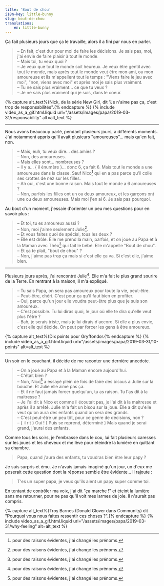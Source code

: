 ```yaml
---
title: 'Bout de chou'
i18n-key: little-bunny
slug: bout-de-chou
translations:
    en: little-bunny
---
```


Ça fait plusieurs jours que ça le travaille, alors il a fini par nous en parler.

<!-- more -->

> – En fait, c'est dur pour moi de faire les décisions. Je sais pas, moi, j'ai
> envie de faire plaisir à tout le monde.  
> – Mais toi, tu veux quoi ?  
> – Je veux que tout le monde soit heureux. Je veux être gentil avec tout le
> monde, mais après tout le monde veut être mon ami, ou mon amoureuse et ils
> m'appellent tout le temps : "Viens faire le jeu avec moi", "non, viens avec
> moi" et après moi je sais plus vraiment.  
> – Tu ne sais plus vraiment… ce que tu veux ?  
> – Je ne sais plus vraiment qui je suis, dans le coeur.

{% capture alt_text%}Nick, de la série New Girl, dit "Je n'aime pas ça, c'est
trop de responsabilités".{% endcapture %} {% include video_as_a_gif.html.liquid
url="/assets/images/papa/2019-03-31/responsability"
alt=alt_text
%}

---

Nous avons beaucoup parlé, pendant plusieurs jours, à différents moments. J'ai
notamment appris qu'il avait plusieurs "amoureuses"… mais qu'en fait, non.

> – Mais, euh, tu veux dire… des amies ?  
> – Non, des amoureuses.  
> – Mais elles sont… nombreuses ?  
> – Il y a… { il énumère }… donc 6, ça fait 6. Mais tout le monde a une
> amoureuse dans la classe. Sauf Nico[^chang] qui en a pas parce qu'il colle ses
> crottes de nez sur les filles.  
> – Ah oui, c'est une bonne raison. Mais tout le monde a 6 amoureuses ?  
> – Non, parfois les filles ont un ou deux amoureux, et les garçons ont une ou
> deux amoureuses. Mais moi j'en ai 6. Je sais pas pourquoi.

Au bout d'un moment, j'essaie d'orienter un peu mes questions pour en savoir
plus :

> – Et toi, tu es amoureux aussi ?  
> – Non, moi j'aime seulement Julie[^chang].  
> – Et vous faites quoi de spécial, tous les deux ?  
> – Elle est drôle. Elle me prend la main, parfois, et on joue au Papa et à la
> Maman avec Théo[^chang] qui fait le bébé. Elle m'appelle "Bout de chou".  
> – Et ça te plait, "bout de chou" ?  
> – Non, j'aime pas trop ça mais si c'est elle ça va. Si c'est elle, j'aime
> bien.

[^chang]: pour des raisons évidentes, j'ai changé les prénoms.

---

Plusieurs jours après, j'ai rencontré Julie[^chang]. Elle m'a fait le plus grand
sourire de la Terre. En rentrant à la maison, il m'a expliqué.

> – Tu sais Papa, on sera pas amoureux pour toute la vie, peut-être.  
> – Peut-être, chéri. C'est pour ça qu'il faut bien en profiter.  
> – Oui, parce qu'un jour elle voudra peut-être plus que je suis son amoureux.  
> – C'est possible. Tu lui diras quoi, le jour où elle te dira qu'elle veut plus
> l'être ?  
> – Bah, je serais triste, mais je lui dirais d'accord. Si elle a plus envie,
> c'est elle qui décide. On peut par forcer les gens à être amoureux.

{% capture alt_text%}Dix points pour Gryffondor.{% endcapture %}
{% include video_as_a_gif.html.liquid
url="/assets/images/papa/2019-03-31/10-points"
alt=alt_text
%}

---

Un soir en le couchant, il décide de me raconter une dernière anecdote.

> – On a joué au Papa et à la Maman encore aujourd'hui.  
> – C'était bien ?  
> – Non, Nico[^chang] a essayé plein de fois de faire des bisous à Julie sur la
> bouche. Et Julie elle aime pas ça.  
> – Et il ne faut jamais forcer quelqu'un, tu as raison. Tu l'as dit à la
> maitresse ?  
> – Je l'ai dit à Nico et comme il écoutait pas, je l'ai dit à la maitresse et
> après il a arrêté. Julie m'a fait un bisou sur la joue. Elle a dit qu'elle
> veut qu'on aura des enfants quand on sera des grands.  
> – C'est peut-être un peu tôt, pour ce genre de décisions, non ?  
> – { il rit } Oui ! { Puis se reprend, déterminé } Mais quand je serai grand,
> j'aurai des enfants.

Comme tous les soirs, je l'embrasse dans le cou, lui fait plusieurs caresses sur
les joues et les cheveux et me lève pour éteindre la lumière en quittant sa
chambre.

> Papa, quand j'aura des enfants, tu voudras bien être leur papy ?

Je suis surpris et ému. Je n'avais jamais imaginé qu'un jour, un d'eux me
poserait cette question dont la réponse semble être évidente… Il rajoute :

> T'es un super papa, je veux qu'ils aient un papy super comme toi.

En tentant de contrôler ma voix, j'ai dit "ça marche !" et éteint la lumière
sans me retourner, pour ne pas qu'il voit mes larmes de joie. Il n'aurait pas
compris.

{% capture alt_text%}Troy Barnes (Donald Glover dans Community) dit "Pourquoi
vous nous faites ressentir ces choses ?".{% endcapture %}
{% include video_as_a_gif.html.liquid
url="/assets/images/papa/2019-03-31/why-feeling"
alt=alt_text
%}
